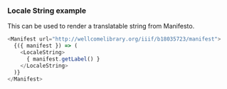 ### Locale String example
This can be used to render a translatable string from Manifesto.

```js
<Manifest url="http://wellcomelibrary.org/iiif/b18035723/manifest">
  {({ manifest }) => (
    <LocaleString>
      { manifest.getLabel() }
    </LocaleString>
  )}
</Manifest>
```
